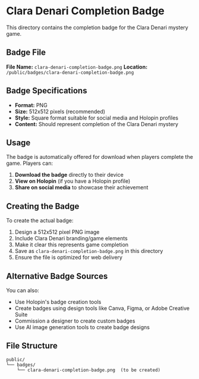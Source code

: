 # Clara Denari Completion Badge

This directory contains the completion badge for the Clara Denari mystery game.

## Badge File

**File Name:** `clara-denari-completion-badge.png`
**Location:** `/public/badges/clara-denari-completion-badge.png`

## Badge Specifications

- **Format:** PNG
- **Size:** 512x512 pixels (recommended)
- **Style:** Square format suitable for social media and Holopin profiles
- **Content:** Should represent completion of the Clara Denari mystery

## Usage

The badge is automatically offered for download when players complete the game. Players can:

1. **Download the badge** directly to their device
2. **View on Holopin** (if you have a Holopin profile)
3. **Share on social media** to showcase their achievement

## Creating the Badge

To create the actual badge:

1. Design a 512x512 pixel PNG image
2. Include Clara Denari branding/game elements
3. Make it clear this represents game completion
4. Save as `clara-denari-completion-badge.png` in this directory
5. Ensure the file is optimized for web delivery

## Alternative Badge Sources

You can also:
- Use Holopin's badge creation tools
- Create badges using design tools like Canva, Figma, or Adobe Creative Suite
- Commission a designer to create custom badges
- Use AI image generation tools to create badge designs

## File Structure

```
public/
└── badges/
    └── clara-denari-completion-badge.png  (to be created)
```
